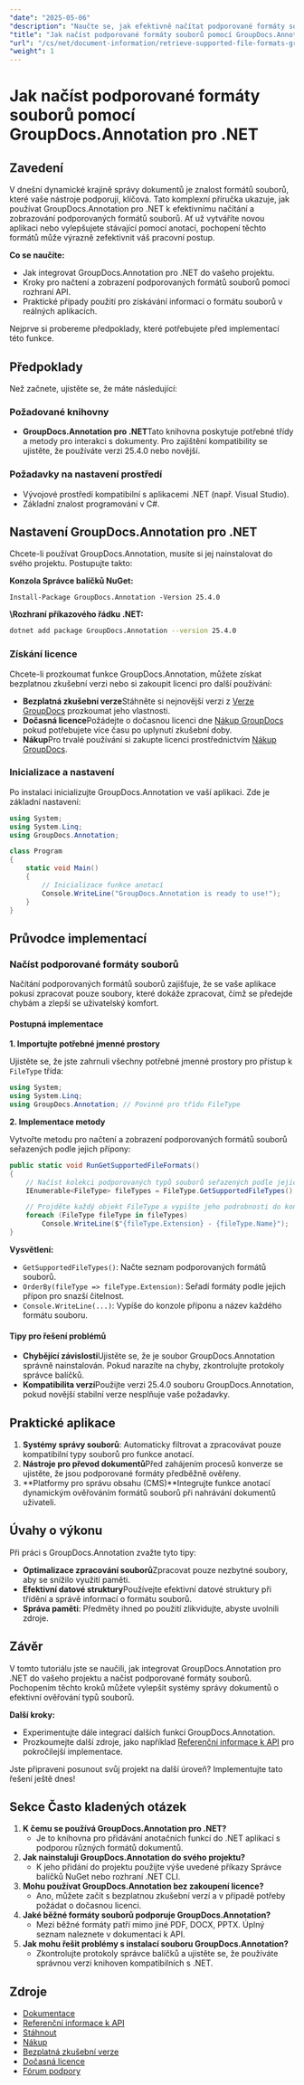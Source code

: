 ```yaml
---
"date": "2025-05-06"
"description": "Naučte se, jak efektivně načítat podporované formáty souborů pomocí nástroje GroupDocs.Annotation pro .NET. Tato příručka se zabývá integrací, implementací a praktickými aplikacemi."
"title": "Jak načíst podporované formáty souborů pomocí GroupDocs.Annotation pro .NET – Komplexní průvodce"
"url": "/cs/net/document-information/retrieve-supported-file-formats-groupdocs-annotation-net/"
"weight": 1
---
```


# Jak načíst podporované formáty souborů pomocí GroupDocs.Annotation pro .NET

## Zavedení

V dnešní dynamické krajině správy dokumentů je znalost formátů souborů, které vaše nástroje podporují, klíčová. Tato komplexní příručka ukazuje, jak používat GroupDocs.Annotation pro .NET k efektivnímu načítání a zobrazování podporovaných formátů souborů. Ať už vytváříte novou aplikaci nebo vylepšujete stávající pomocí anotací, pochopení těchto formátů může výrazně zefektivnit váš pracovní postup.

**Co se naučíte:**

- Jak integrovat GroupDocs.Annotation pro .NET do vašeho projektu.
- Kroky pro načtení a zobrazení podporovaných formátů souborů pomocí rozhraní API.
- Praktické případy použití pro získávání informací o formátu souborů v reálných aplikacích.

Nejprve si probereme předpoklady, které potřebujete před implementací této funkce.

## Předpoklady

Než začnete, ujistěte se, že máte následující:

### Požadované knihovny
- **GroupDocs.Annotation pro .NET**Tato knihovna poskytuje potřebné třídy a metody pro interakci s dokumenty. Pro zajištění kompatibility se ujistěte, že používáte verzi 25.4.0 nebo novější.
  
### Požadavky na nastavení prostředí
- Vývojové prostředí kompatibilní s aplikacemi .NET (např. Visual Studio).
- Základní znalost programování v C#.

## Nastavení GroupDocs.Annotation pro .NET

Chcete-li používat GroupDocs.Annotation, musíte si jej nainstalovat do svého projektu. Postupujte takto:

**Konzola Správce balíčků NuGet:**

```shell
Install-Package GroupDocs.Annotation -Version 25.4.0
```

**\Rozhraní příkazového řádku .NET:**

```bash
dotnet add package GroupDocs.Annotation --version 25.4.0
```

### Získání licence

Chcete-li prozkoumat funkce GroupDocs.Annotation, můžete získat bezplatnou zkušební verzi nebo si zakoupit licenci pro další používání:

- **Bezplatná zkušební verze**Stáhněte si nejnovější verzi z [Verze GroupDocs](https://releases.groupdocs.com/annotation/net/) prozkoumat jeho vlastnosti.
- **Dočasná licence**Požádejte o dočasnou licenci dne [Nákup GroupDocs](https://purchase.groupdocs.com/temporary-license/) pokud potřebujete více času po uplynutí zkušební doby.
- **Nákup**Pro trvalé používání si zakupte licenci prostřednictvím [Nákup GroupDocs](https://purchase.groupdocs.com/buy).

### Inicializace a nastavení

Po instalaci inicializujte GroupDocs.Annotation ve vaší aplikaci. Zde je základní nastavení:

```csharp
using System;
using System.Linq;
using GroupDocs.Annotation;

class Program
{
    static void Main()
    {
        // Inicializace funkce anotací
        Console.WriteLine("GroupDocs.Annotation is ready to use!");
    }
}
```

## Průvodce implementací

### Načíst podporované formáty souborů

Načítání podporovaných formátů souborů zajišťuje, že se vaše aplikace pokusí zpracovat pouze soubory, které dokáže zpracovat, čímž se předejde chybám a zlepší se uživatelský komfort.

#### Postupná implementace

**1. Importujte potřebné jmenné prostory**

Ujistěte se, že jste zahrnuli všechny potřebné jmenné prostory pro přístup k `FileType` třída:

```csharp
using System;
using System.Linq;
using GroupDocs.Annotation; // Povinné pro třídu FileType
```

**2. Implementace metody**

Vytvořte metodu pro načtení a zobrazení podporovaných formátů souborů seřazených podle jejich přípony:

```csharp
public static void RunGetSupportedFileFormats()
{
    // Načíst kolekci podporovaných typů souborů seřazených podle jejich přípony
    IEnumerable<FileType> fileTypes = FileType.GetSupportedFileTypes().OrderBy(fileType => fileType.Extension);

    // Projděte každý objekt FileType a vypište jeho podrobnosti do konzole.
    foreach (FileType fileType in fileTypes)
        Console.WriteLine($"{fileType.Extension} - {fileType.Name}");
}
```

**Vysvětlení:**
- `GetSupportedFileTypes()`: Načte seznam podporovaných formátů souborů.
- `OrderBy(fileType => fileType.Extension)`: Seřadí formáty podle jejich přípon pro snazší čitelnost.
- `Console.WriteLine(...)`: Vypíše do konzole příponu a název každého formátu souboru.

#### Tipy pro řešení problémů

- **Chybějící závislosti**Ujistěte se, že je soubor GroupDocs.Annotation správně nainstalován. Pokud narazíte na chyby, zkontrolujte protokoly správce balíčků.
- **Kompatibilita verzí**Použijte verzi 25.4.0 souboru GroupDocs.Annotation, pokud novější stabilní verze nesplňuje vaše požadavky.

## Praktické aplikace

1. **Systémy správy souborů**: Automaticky filtrovat a zpracovávat pouze kompatibilní typy souborů pro funkce anotací.
2. **Nástroje pro převod dokumentů**Před zahájením procesů konverze se ujistěte, že jsou podporované formáty předběžně ověřeny.
3. **Platformy pro správu obsahu (CMS)**Integrujte funkce anotací dynamickým ověřováním formátů souborů při nahrávání dokumentů uživateli.

## Úvahy o výkonu

Při práci s GroupDocs.Annotation zvažte tyto tipy:

- **Optimalizace zpracování souborů**Zpracovat pouze nezbytné soubory, aby se snížilo využití paměti.
- **Efektivní datové struktury**Používejte efektivní datové struktury při třídění a správě informací o formátu souborů.
- **Správa paměti**: Předměty ihned po použití zlikvidujte, abyste uvolnili zdroje.

## Závěr

V tomto tutoriálu jste se naučili, jak integrovat GroupDocs.Annotation pro .NET do vašeho projektu a načíst podporované formáty souborů. Pochopením těchto kroků můžete vylepšit systémy správy dokumentů o efektivní ověřování typů souborů.

**Další kroky:**

- Experimentujte dále integrací dalších funkcí GroupDocs.Annotation.
- Prozkoumejte další zdroje, jako například [Referenční informace k API](https://reference.groupdocs.com/annotation/net/) pro pokročilejší implementace.

Jste připraveni posunout svůj projekt na další úroveň? Implementujte tato řešení ještě dnes!

## Sekce Často kladených otázek

1. **K čemu se používá GroupDocs.Annotation pro .NET?**
   - Je to knihovna pro přidávání anotačních funkcí do .NET aplikací s podporou různých formátů dokumentů.
2. **Jak nainstaluji GroupDocs.Annotation do svého projektu?**
   - K jeho přidání do projektu použijte výše uvedené příkazy Správce balíčků NuGet nebo rozhraní .NET CLI.
3. **Mohu používat GroupDocs.Annotation bez zakoupení licence?**
   - Ano, můžete začít s bezplatnou zkušební verzí a v případě potřeby požádat o dočasnou licenci.
4. **Jaké běžné formáty souborů podporuje GroupDocs.Annotation?**
   - Mezi běžné formáty patří mimo jiné PDF, DOCX, PPTX. Úplný seznam naleznete v dokumentaci k API.
5. **Jak mohu řešit problémy s instalací souboru GroupDocs.Annotation?**
   - Zkontrolujte protokoly správce balíčků a ujistěte se, že používáte správnou verzi knihoven kompatibilních s .NET.

## Zdroje

- [Dokumentace](https://docs.groupdocs.com/annotation/net/)
- [Referenční informace k API](https://reference.groupdocs.com/annotation/net/)
- [Stáhnout](https://releases.groupdocs.com/annotation/net/)
- [Nákup](https://purchase.groupdocs.com/buy)
- [Bezplatná zkušební verze](https://releases.groupdocs.com/annotation/net/)
- [Dočasná licence](https://purchase.groupdocs.com/temporary-license/)
- [Fórum podpory](https://forum.groupdocs.com/c/annotation/)